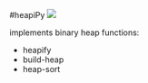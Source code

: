 #heapiPy
<img src="https://cdn-images-1.medium.com/max/992/0*n1kj9gwvPyboSVWE.png">
<p>implements binary heap functions:</p>
<ul>
  <li>heapify</li>
  <li>build-heap</li>
  <li>heap-sort</li>
</ul>